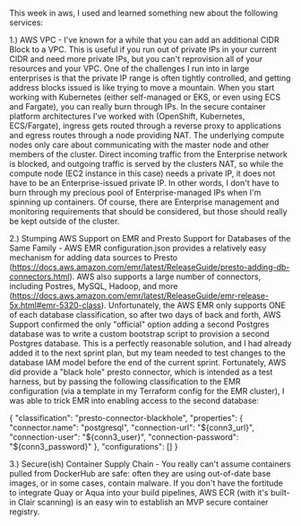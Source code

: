 This week in aws, I used and learned something new about the following services:

1.) AWS VPC - I've known for a while that you can add an additional CIDR Block to a VPC. This is useful if you run out of private IPs in your current CIDR and need more private IPs, but you can't reprovision all of your resources and your VPC. One of the challenges I run into in large enterprises is that the private IP range is often tightly controlled, and getting address blocks issued is like trying to move a mountain. When you start working with Kubernetes (either self-managed or EKS, or even using ECS and Fargate), you can really burn through IPs. In the secure container platform architectures I've worked with (OpenShift, Kubernetes, ECS/Fargate), ingress gets routed through a reverse proxy to applications and egress routes through a node providing NAT. The underlying compute nodes only care about communicating with the master node and other members of the cluster. Direct incoming traffic from the Enterprise network is blocked, and outgoing traffic is served by the clusters NAT, so while the compute node (EC2 instance in this case) needs a private IP, it does not have to be an Enterprise-issued private IP. In other words, I don't have to burn through my precious pool of Enterprise-managed IPs when I'm spinning up containers. Of course, there are Enterprise management and monitoring requirements that should be considered, but those should really be kept outside of the cluster.

2.) Stumping AWS Support on EMR and Presto Support for Databases of the Same Family - AWS EMR configuration.json provides a relatively easy mechanism for adding data sources to Presto (https://docs.aws.amazon.com/emr/latest/ReleaseGuide/presto-adding-db-connectors.html). AWS also supports a large number of connectors, including Postres, MySQL, Hadoop, and more (https://docs.aws.amazon.com/emr/latest/ReleaseGuide/emr-release-5x.html#emr-5320-class). Unfortunately, the AWS EMR only supports ONE of each database classification, so after two days of back and forth, AWS Support confirmed the only "official" option adding a second Postgres database was to write a custom bootstrap script to provision a second Postgres database. This is a perfectly reasonable solution, and I had already added it to the next sprint plan, but my team needed to test changes to the database IAM model before the end of the current sprint. Fortunately, AWS did provide a "black hole" presto connector, which is intended as a test harness, but by passing the following classification to the EMR configuration (via a template in my Terraform config for the EMR cluster), I was able to trick EMR into enabling access to the second database:

{
"classification": "presto-connector-blackhole",
"properties": {
"connector.name": "postgresql",
"connection-url": "${conn3_url}",
"connection-user": "${conn3_user}",
"connection-password": "${conn3_password}"
},
"configurations": []
}

3.) Secure(ish) Container Supply Chain - You really can't assume containers pulled from DockerHub are safe: often they are using out-of-date base images, or in some cases, contain malware. If you don't have the fortitude to integrate Quay or Aqua into your build pipelines, AWS ECR (with it's built-in Clair scanning) is an easy win to establish an MVP secure container registry. 